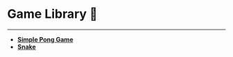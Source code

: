# Game Library 🚀
---
- **[Simple Pong Game](https://kowalski-codes.github.io/Game-Library/Pong/)**
- **[Snake](https://kowalski-codes.github.io/Game-Library/Snake)**
